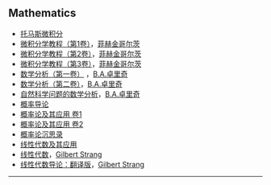 ## Mathematics

- [托马斯微积分](https://book.douban.com/subject/1231399/)
- [微积分学教程（第1卷）](https://book.douban.com/subject/1707158/)，[菲赫金哥尔茨](https://www.douban.com/personage/30116275/)
- [微积分学教程（第2卷）](https://book.douban.com/subject/1728600/)，[菲赫金哥尔茨](https://www.douban.com/personage/30116275/)
- [微积分学教程（第3卷）](https://book.douban.com/subject/1707156/)，[菲赫金哥尔茨](https://www.douban.com/personage/30116275/)
- [数学分析（第一卷）](https://book.douban.com/subject/30459098/) ，[B.A.卓里奇](https://www.douban.com/personage/36667412/)
- [数学分析（第二卷）](https://book.douban.com/subject/30459106/)，[B.A.卓里奇](https://www.douban.com/personage/36667412/)
- [自然科学问题的数学分析](https://book.douban.com/subject/10785235/)，[B.A.卓里奇](https://www.douban.com/personage/36667412/)
- [概率导论](https://book.douban.com/subject/36080516/)
- [概率论及其应用 卷1](https://book.douban.com/subject/35456632/)
- [概率论及其应用 卷2](https://book.douban.com/subject/35456633/)
- [概率论沉思录](https://book.douban.com/subject/36874373/)
- [线性代数及其应用](https://book.douban.com/subject/37178781/)
- [线性代数](https://book.douban.com/subject/34820335/)，[Gilbert Strang](https://www.douban.com/personage/36977428/)
- [线性代数导论：翻译版](https://book.douban.com/subject/36874383/)，[Gilbert Strang](https://www.douban.com/personage/36977428/)

----


